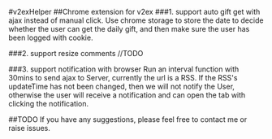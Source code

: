 #v2exHelper
##Chrome extension for v2ex
###1. support auto gift get with ajax instead of manual click.
Use chrome storage to store the date to decide whether the user can get the daily gift, and then make sure the user has been logged with cookie.

###2. support resize comments //TODO

###3. support notification with browser
Run an interval function with 30mins to send ajax to Server, currently the url is a RSS. If the RSS's updateTime has not been changed, then we will not notify the User, otherwise the user will receive a notification and can open the tab with clicking the notification.

##TODO
If you have any suggestions, please feel free to contact me or raise issues.
